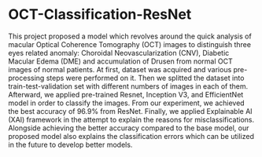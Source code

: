 # OCT-Classification-ResNet

This project proposed a model which revolves around the
quick analysis of macular Optical Coherence Tomography (OCT)
images to distinguish three eyes related anomaly: Choroidal
Neovascularization (CNV), Diabetic Macular Edema (DME) and
accumulation of Drusen from normal OCT images of normal
patients. At first, dataset was acquired and various pre-processing
steps were performed on it. Then we splitted the dataset into
train-test-validation set with different numbers of images in each
of them. Afterward, we applied pre-trained Resnet, Inception V3,
and EfficientNet model in order to classify the images. From our
experiment, we achieved the best accuracy of 96.9% from ResNet.
Finally, we applied Explainable AI (XAI) framework in the
attempt to explain the reasons for misclassifications. Alongside
achieving the better accuracy compared to the base model, our
proposed model also explains the classification errors which can
be utilized in the future to develop better models.
